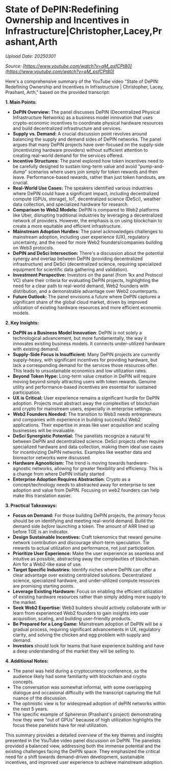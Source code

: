 # State of DePIN:Redefining Ownership and Incentives in Infrastructure|Christopher,Lacey,Prashant,Arth

*Upload Date: 20250301*

*Source: [https://www.youtube.com/watch?v=qM_psfCPt80](https://www.youtube.com/watch?v=qM_psfCPt80)*

Here's a comprehensive summary of the YouTube video "State of DePIN: Redefining Ownership and Incentives in Infrastructure | Christopher, Lacey, Prashant, Arth," based on the provided transcript:

**1. Main Points:**

*   **DePIN Overview:** The panel discusses DePIN (Decentralized Physical Infrastructure Networks) as a business model innovation that uses crypto-economic incentives to coordinate physical hardware resources and build decentralized infrastructure and services.
*   **Supply vs. Demand:** A crucial discussion point revolves around balancing the supply and demand sides of DePIN networks.  The panel argues that many DePIN projects have over-focused on the supply-side (incentivizing hardware providers) without sufficient attention to creating real-world demand for the services offered.
*   **Incentive Structures:** The panel explored how token incentives need to be carefully designed to sustain long-term value and avoid "pump-and-dump" scenarios where users join simply for token rewards and then leave.  Performance-based rewards, rather than just token handouts, are crucial.
*   **Real-World Use Cases:**  The speakers identified various industries where DePIN could have a significant impact, including decentralized compute (GPUs, storage), IoT, decentralized science (DeSci), weather data collection, and specialized hardware for research.
*   **Comparison to Web2 Models:**  DePIN is compared to Web2 platforms like Uber, disrupting traditional industries by leveraging a decentralized network of providers.  However, the emphasis is on using blockchain to create a more equitable and efficient infrastructure.
*   **Mainstream Adoption Hurdles:**  The panel acknowledges challenges to mainstream adoption, including user experience (UX), regulatory uncertainty, and the need for more Web2 founders/companies building on Web3 protocols.
*  **DePIN and DeSci Intersection:** There's a discussion about the potential synergy and overlap between DePIN (providing decentralized infrastructure) and DeSci (decentralized science, requiring specialized equipment for scientific data gathering and validation).
*   **Investment Perspective:**  Investors on the panel (from 1kx and Protocol VC) share their criteria for evaluating DePIN projects, highlighting the need for a clear path to real-world demand, Web2 founders with distribution, and a demonstrable advantage over Web2 counterparts.
*   **Future Outlook:**  The panel envisions a future where DePIN captures a significant share of the global cloud market, driven by improved utilization of existing hardware resources and more efficient economic models.

**2. Key Insights:**

*   **DePIN as a Business Model Innovation**: DePIN is not solely a technological advancement, but more fundamentally, the way it innovates existing business models. It connects under-utilized hardware with existing demand.
*   **Supply-Side Focus is Insufficient:**  Many DePIN projects are currently supply-heavy, with significant incentives for providing hardware, but lack a corresponding demand for the services those resources offer. This leads to unsustainable economics and low utilization rates.
*   **Beyond Token Hype:**  Long-term value creation in DePIN will require moving beyond simply attracting users with token rewards.  Genuine utility and performance-based incentives are essential for sustained participation.
*   **UX is Critical:** User experience remains a significant hurdle for DePIN adoption. Projects must abstract away the complexities of blockchain and crypto for mainstream users, especially in enterprise settings.
*   **Web2 Founders Needed:**  The transition to Web3 needs entrepreneurs and companies with experience in building successful Web2 applications.  Their expertise in areas like user acquisition and scaling businesses will be invaluable.
*  **DeSci Synergistic Potential:** The panelists recognize a natural fit between DePIN and decentralized science. DeSci projects often require specialized hardware and data collection, making them ideal use cases for incentivizing DePIN networks. Examples like weather data and bioreactor networks were discussed.
*   **Hardware Agnosticism:** The trend is moving towards hardware-agnostic networks, allowing for greater flexibility and efficiency. This is a change from where DePIN initially started
*  **Enterprise Adoption Requires Abstraction**: Crypto as a concept/technology needs to abstracted away for enterprise to see adoption and value from DePIN. Focusing on web2 founders can help make this translation easier.

**3. Practical Takeaways:**

*   **Focus on Demand:** For those building DePIN projects, the *primary* focus should be on identifying and meeting real-world demand.  Build the demand side *before* launching a token. The amount of ARR lined up before TGE is an indicator.
*   **Design Sustainable Incentives:**  Craft tokenomics that reward genuine network contribution and discourage short-term speculation.  Tie rewards to actual utilization and performance, not just participation.
*   **Prioritize User Experience:**  Make the user experience as seamless and intuitive as possible, abstracting away the complexities of blockchain.  Aim for a Web2-like ease of use.
*   **Target Specific Industries:**  Identify niches where DePIN can offer a clear advantage over existing centralized solutions.  Decentralized science, specialized hardware, and under-utilized compute resources are promising starting points.
*   **Leverage Existing Hardware:**  Focus on enabling the efficient utilization of existing hardware resources rather than simply adding more supply to the market.
*   **Seek Web2 Expertise:**  Web3 builders should actively collaborate with or learn from experienced Web2 founders to gain insights into user acquisition, scaling, and building user-friendly products.
*   **Be Prepared for a Long Game:**  Mainstream adoption of DePIN will be a gradual process, requiring significant advancements in UX, regulatory clarity, and solving the chicken and egg problem with supply and demand.
* **Investors** should look for teams that have experience building and have a deep understanding of the market they will be selling to.

**4. Additional Notes:**

*   The panel was held during a cryptocurrency conference, so the audience likely had some familiarity with blockchain and crypto concepts.
*   The conversation was somewhat informal, with some overlapping dialogue and occasional difficulty with the transcript capturing the full nuance of the discussion.
*   The optimistic view is for widespread adoption of dePIN networks within the next 5 years.
*  The specific example of Sphereron (Prashant's project) demonstrating how they were "out of GPUs" because of high utilization highlights the focus these panelists have for real utilization.

This summary provides a detailed overview of the key themes and insights presented in the YouTube video panel discussion on DePIN. The panelists provided a balanced view, addressing both the immense potential and the existing challenges facing the DePIN space. They emphasized the critical need for a shift towards demand-driven development, sustainable incentives, and improved user experience to achieve mainstream adoption.